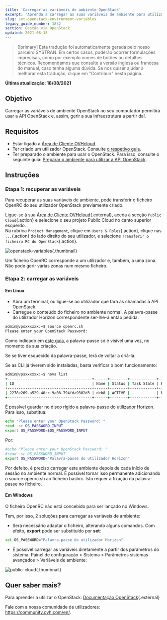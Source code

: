 ```yaml
---
title: 'Carregar as variáveis de ambiente OpenStack'
excerpt: 'Aprenda a carregar as suas variáveis de ambiente para utilizar a API do OpenStack'
slug: set-openstack-environment-variables
legacy_guide_number: 1852
section: Gestão via OpenStack
updated: 2021-08-18
---
```


> [!primary]
> Esta tradução foi automaticamente gerada pelo nosso parceiro SYSTRAN. Em certos casos, poderão ocorrer formulações imprecisas, como por exemplo nomes de botões ou detalhes técnicos. Recomendamos que consulte a versão inglesa ou francesa do manual, caso tenha alguma dúvida. Se nos quiser ajudar a melhorar esta tradução, clique em "Contribuir" nesta página.
>

**Última atualização: 18/08/2021**

## Objetivo

Carregar as variáveis de ambiente OpenStack no seu computador permitirá usar a API OpenStack e, assim, gerir a sua infraestrutura a partir daí.

## Requisitos

- Estar ligado à [Área de Cliente OVHcloud](https://www.ovh.com/auth/?action=gotomanager&from=https://www.ovh.pt/&ovhSubsidiary=pt).
- Ter criado um utilizador OpenStack. Consulte [o respetivo guia](https://docs.ovh.com/pt/public-cloud/criar-e-eliminar-um-utilizador-openstack/).
- Ter preparado o ambiente para usar o OpenStack. Para isso, consulte o seguinte guia: [Preparar o ambiente para utilizar a API OpenStack](https://docs.ovh.com/pt/public-cloud/prepare_the_environment_for_using_the_openstack_api/).

## Instruções

### Etapa 1: recuperar as variáveis

Para recuperar as suas variáveis de ambiente, pode transferir o ficheiro OpenRC do seu utilizador OpenStack previamente criado.

Ligue-se à sua [Área de Cliente OVHcloud](https://www.ovh.com/auth/?action=gotomanager&from=https://www.ovh.pt/&ovhSubsidiary=pt){.external}, aceda à secção `Public Cloud`{.action} e selecione o seu projeto Public Cloud no canto superior esquerdo.
<br> Na rubrica `Project Management`, clique em `Users & Roles`{.action}, clique nas `...`{.action} do lado direito do seu utilizador, e selecione `Transferir o ficheiro RC do OpenStack`{.action}.

![openstack-variables](images/pciopenstackvariables1e.png){.thumbnail}

Um ficheiro OpenRC corresponde a um utilizador e, também, a uma zona. Não pode gerir várias zonas num mesmo ficheiro.

### Etapa 2: carregar as variáveis

#### **Em Linux**

* Abra um terminal, ou ligue-se ao utilizador que fará as chamadas à API OpenStack.
* Carregue o conteúdo do ficheiro no ambiente normal. A palavra-passe do utilizador Horizon correspondente ser-lhe-á então pedida.

```bash
admin@vpsxxxxxx:~$ source openrc.sh
Please enter your OpenStack Password:
```

Como indicado em [este guia](https://docs.ovh.com/pt/public-cloud/criar-e-eliminar-um-utilizador-openstack/), a palavra-passe só é visível uma vez, no momento da sua criação.

Se se tiver esquecido da palavra-passe, terá de voltar a criá-la.

Se as CLI já tiverem sido instaladas, basta verificar o bom funcionamento:

```bash
admin@vpsxxxxxx:~$ nova list
+--------------------------------------+------+--------+------------+-------------+------------------------+
| ID                                   | Name | Status | Task State | Power State | Networks               |
+--------------------------------------+------+--------+------------+-------------+------------------------+
| 2278e269-a529-40cc-9a08-794fda9302d3 | deb8 | ACTIVE | -          | Running     | Ext-Net=xx.xxx.xx.xxx |
+--------------------------------------+------+--------+------------+-------------+------------------------+
```

É possível guardar no disco rígido a palavra-passe do utilizador Horizon. Para isso, substitua:

```bash
echo "Please enter your OpenStack Password: "
read -sr OS_PASSWORD_INPUT
export OS_PASSWORD=$OS_PASSWORD_INPUT
```

Por:

```bash
#echo "Please enter your OpenStack Password: "
#read -sr OS_PASSWORD_INPUT
export OS_PASSWORD="Palavra-passe do utilizador Horizon"
```

Por defeito, é preciso carregar este ambiente depois de cada início de sessão no ambiente normal. É possível tornar isso permanente adicionando o source openrc.sh ao ficheiro bashrc. Isto requer a fixação da palavra-passe no ficheiro.


#### **Em Windows**

O ficheiro OpenRC não está concebido para ser lançado no Windows.

Tem, por isso, 2 soluções para carregar as variáveis de ambiente:

- Será necessário adaptar o ficheiro, alterando alguns comandos. Com efeito, **export** pode ser substituído por **set**:

```bash
set OS_PASSWORD="Palavra-passe do utilizador Horizon"
```

- É possível carregar as variáveis diretamente a partir dos parâmetros do sistema: Painel de configuração > Sistema > Parâmetros sistemas avançados > Variáveis de ambiente:


![public-cloud](images/pciopenstackvariables2.png){.thumbnail}

## Quer saber mais?

Para aprender a utilizar o OpenStack: [Documentação OpenStack](https://docs.openstack.org/train/){.external}

Fale com a nossa comunidade de utilizadores: <https://community.ovh.com/en/>.
